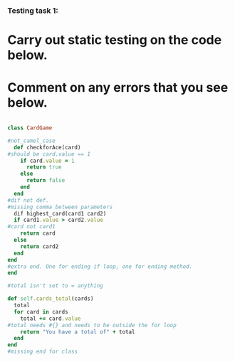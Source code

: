 ### Testing task 1:

# Carry out static testing on the code below.
# Comment on any errors that you see below.
```ruby

class CardGame

#not_camel_case
  def checkforAce(card)
#should be card.value == 1
    if card.value = 1
      return true
    else
      return false
    end
  end
#dif not def.
#missing comma between parameters
  dif highest_card(card1 card2)
  if card1.value > card2.value
#card not card1
    return card
  else
    return card2
  end
end
#extra end. One for ending if loop, one for ending method.
end

#total isn't set to = anything

def self.cards_total(cards)
  total
  for card in cards
    total += card.value
#total needs #{} and needs to be outside the for loop
    return "You have a total of" + total
  end
end
#missing end for class

```

